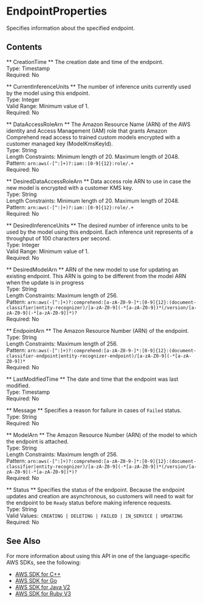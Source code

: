 # EndpointProperties<a name="API_EndpointProperties"></a>

Specifies information about the specified endpoint\.

## Contents<a name="API_EndpointProperties_Contents"></a>

 ** CreationTime **   <a name="comprehend-Type-EndpointProperties-CreationTime"></a>
The creation date and time of the endpoint\.  
Type: Timestamp  
Required: No

 ** CurrentInferenceUnits **   <a name="comprehend-Type-EndpointProperties-CurrentInferenceUnits"></a>
The number of inference units currently used by the model using this endpoint\.  
Type: Integer  
Valid Range: Minimum value of 1\.  
Required: No

 ** DataAccessRoleArn **   <a name="comprehend-Type-EndpointProperties-DataAccessRoleArn"></a>
The Amazon Resource Name \(ARN\) of the AWS identity and Access Management \(IAM\) role that grants Amazon Comprehend read access to trained custom models encrypted with a customer managed key \(ModelKmsKeyId\)\.  
Type: String  
Length Constraints: Minimum length of 20\. Maximum length of 2048\.  
Pattern: `arn:aws(-[^:]+)?:iam::[0-9]{12}:role/.+`   
Required: No

 ** DesiredDataAccessRoleArn **   <a name="comprehend-Type-EndpointProperties-DesiredDataAccessRoleArn"></a>
Data access role ARN to use in case the new model is encrypted with a customer KMS key\.  
Type: String  
Length Constraints: Minimum length of 20\. Maximum length of 2048\.  
Pattern: `arn:aws(-[^:]+)?:iam::[0-9]{12}:role/.+`   
Required: No

 ** DesiredInferenceUnits **   <a name="comprehend-Type-EndpointProperties-DesiredInferenceUnits"></a>
The desired number of inference units to be used by the model using this endpoint\. Each inference unit represents of a throughput of 100 characters per second\.  
Type: Integer  
Valid Range: Minimum value of 1\.  
Required: No

 ** DesiredModelArn **   <a name="comprehend-Type-EndpointProperties-DesiredModelArn"></a>
ARN of the new model to use for updating an existing endpoint\. This ARN is going to be different from the model ARN when the update is in progress  
Type: String  
Length Constraints: Maximum length of 256\.  
Pattern: `arn:aws(-[^:]+)?:comprehend:[a-zA-Z0-9-]*:[0-9]{12}:(document-classifier|entity-recognizer)/[a-zA-Z0-9](-*[a-zA-Z0-9])*(/version/[a-zA-Z0-9](-*[a-zA-Z0-9])*)?`   
Required: No

 ** EndpointArn **   <a name="comprehend-Type-EndpointProperties-EndpointArn"></a>
The Amazon Resource Number \(ARN\) of the endpoint\.  
Type: String  
Length Constraints: Maximum length of 256\.  
Pattern: `arn:aws(-[^:]+)?:comprehend:[a-zA-Z0-9-]*:[0-9]{12}:(document-classifier-endpoint|entity-recognizer-endpoint)/[a-zA-Z0-9](-*[a-zA-Z0-9])*`   
Required: No

 ** LastModifiedTime **   <a name="comprehend-Type-EndpointProperties-LastModifiedTime"></a>
The date and time that the endpoint was last modified\.  
Type: Timestamp  
Required: No

 ** Message **   <a name="comprehend-Type-EndpointProperties-Message"></a>
Specifies a reason for failure in cases of `Failed` status\.  
Type: String  
Required: No

 ** ModelArn **   <a name="comprehend-Type-EndpointProperties-ModelArn"></a>
The Amazon Resource Number \(ARN\) of the model to which the endpoint is attached\.  
Type: String  
Length Constraints: Maximum length of 256\.  
Pattern: `arn:aws(-[^:]+)?:comprehend:[a-zA-Z0-9-]*:[0-9]{12}:(document-classifier|entity-recognizer)/[a-zA-Z0-9](-*[a-zA-Z0-9])*(/version/[a-zA-Z0-9](-*[a-zA-Z0-9])*)?`   
Required: No

 ** Status **   <a name="comprehend-Type-EndpointProperties-Status"></a>
Specifies the status of the endpoint\. Because the endpoint updates and creation are asynchronous, so customers will need to wait for the endpoint to be `Ready` status before making inference requests\.  
Type: String  
Valid Values:` CREATING | DELETING | FAILED | IN_SERVICE | UPDATING`   
Required: No

## See Also<a name="API_EndpointProperties_SeeAlso"></a>

For more information about using this API in one of the language\-specific AWS SDKs, see the following:
+  [AWS SDK for C\+\+](https://docs.aws.amazon.com/goto/SdkForCpp/comprehend-2017-11-27/EndpointProperties) 
+  [AWS SDK for Go](https://docs.aws.amazon.com/goto/SdkForGoV1/comprehend-2017-11-27/EndpointProperties) 
+  [AWS SDK for Java V2](https://docs.aws.amazon.com/goto/SdkForJavaV2/comprehend-2017-11-27/EndpointProperties) 
+  [AWS SDK for Ruby V3](https://docs.aws.amazon.com/goto/SdkForRubyV3/comprehend-2017-11-27/EndpointProperties) 